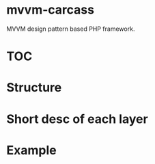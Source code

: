 # mvvm-carcass
MVVM design pattern based PHP framework.

# TOC
# Structure
# Short desc of each layer
# Example
